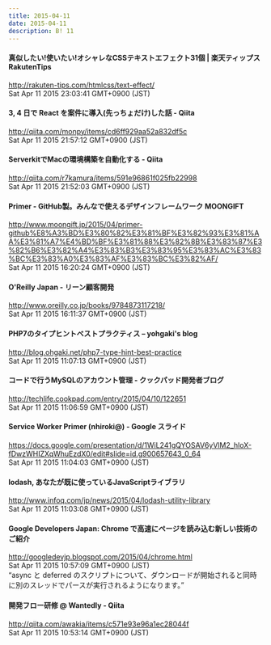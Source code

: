 ```yaml
---
title: 2015-04-11
date: 2015-04-11
description: B! 11
---
```


#### 真似したい!使いたい!オシャレなCSSテキストエフェクト31個 | 楽天ティップスRakutenTips
http://rakuten-tips.com/htmlcss/text-effect/<br>
Sat Apr 11 2015 23:03:41 GMT+0900 (JST)<br>


#### 3, 4 日で React を案件に導入(先っちょだけ)した話 - Qiita
http://qiita.com/monpy/items/cd6ff929aa52a832df5c<br>
Sat Apr 11 2015 21:57:12 GMT+0900 (JST)<br>


#### ServerkitでMacの環境構築を自動化する - Qiita
http://qiita.com/r7kamura/items/591e96861f025fb22998<br>
Sat Apr 11 2015 21:52:03 GMT+0900 (JST)<br>


#### Primer - GitHub製。みんなで使えるデザインフレームワーク MOONGIFT
http://www.moongift.jp/2015/04/primer-github%E8%A3%BD%E3%80%82%E3%81%BF%E3%82%93%E3%81%AA%E3%81%A7%E4%BD%BF%E3%81%88%E3%82%8B%E3%83%87%E3%82%B6%E3%82%A4%E3%83%B3%E3%83%95%E3%83%AC%E3%83%BC%E3%83%A0%E3%83%AF%E3%83%BC%E3%82%AF/<br>
Sat Apr 11 2015 16:20:24 GMT+0900 (JST)<br>


#### O'Reilly Japan - リーン顧客開発
http://www.oreilly.co.jp/books/9784873117218/<br>
Sat Apr 11 2015 16:11:37 GMT+0900 (JST)<br>


#### PHP7のタイプヒントベストプラクティス – yohgaki's blog
http://blog.ohgaki.net/php7-type-hint-best-practice<br>
Sat Apr 11 2015 11:07:13 GMT+0900 (JST)<br>


#### コードで行うMySQLのアカウント管理 - クックパッド開発者ブログ
http://techlife.cookpad.com/entry/2015/04/10/122651<br>
Sat Apr 11 2015 11:06:59 GMT+0900 (JST)<br>


#### Service Worker Primer (nhiroki@) - Google スライド
https://docs.google.com/presentation/d/1WiL241gQYOSAV6yVlM2_hloX-fDwzWHIZXqWhuEzdX0/edit#slide=id.g900657643_0_64<br>
Sat Apr 11 2015 11:04:03 GMT+0900 (JST)<br>


#### lodash, あなたが既に使っているJavaScriptライブラリ
http://www.infoq.com/jp/news/2015/04/lodash-utility-library<br>
Sat Apr 11 2015 11:03:08 GMT+0900 (JST)<br>


#### Google Developers Japan: Chrome で高速にページを読み込む新しい技術のご紹介
http://googledevjp.blogspot.com/2015/04/chrome.html<br>
Sat Apr 11 2015 10:57:09 GMT+0900 (JST)<br>
“async と deferred のスクリプトについて、ダウンロードが開始されると同時に別のスレッドでパースが実行されるようになります。”


#### 開発フロー研修 @ Wantedly - Qiita
http://qiita.com/awakia/items/c571e93e96a1ec28044f<br>
Sat Apr 11 2015 10:53:14 GMT+0900 (JST)<br>


